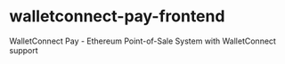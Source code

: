 # walletconnect-pay-frontend

WalletConnect Pay - Ethereum Point-of-Sale System with WalletConnect support
